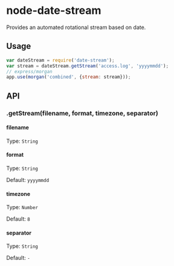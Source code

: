# node-date-stream
Provides an automated rotational stream based on date.

## Usage

```js
var dateStream = require('date-stream');
var stream = dateStream.getStream('access.log', 'yyyymmdd');
// express/morgan
app.use(morgan('combined', {stream: stream}));
```

## API

### .getStream(filename, format, timezone, separator)

#### filename

Type: `String`

#### format

Type: `String`

Default: `yyyymmdd`

#### timezone

Type: `Number`

Default: `8`

#### separator

Type: `String`

Default: `-`
